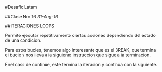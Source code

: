 #Desafío Latam

##Clase Nro 16
*31-Aug-16*

##ITERACIONES LOOPS

Permite ejecutar repetitivamente ciertas acciones dependiendo del estado de una condicion.

Para estos bucles, tenemos algo interesante que es el BREAK, que termina el bucle y nos lleva a la siguiente instruccion que sigue a la terminacion.

Enel caso de continue, este termina la iteracion y continua con la siguiente.

